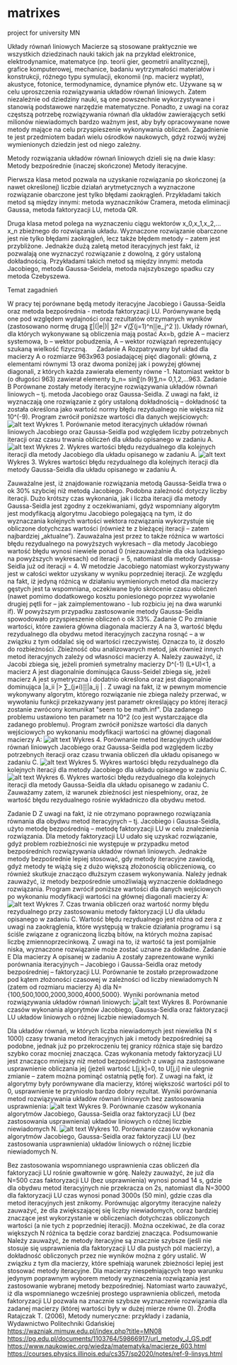 # matrixes
project for university MN


Układy równań liniowych
Macierze są stosowane praktycznie we wszystkich dziedzinach nauki takich jak na przykład elektronice, elektrodynamice, matematyce (np. teorii gier, geometrii analitycznej), grafice komputerowej, mechanice, badaniu wytrzymałości materiałów i konstrukcji, różnego typu symulacji, ekonomii (np. macierz wypłat), akustyce, fotonice, termodynamice, dynamice płynów etc. Używane są w celu uproszczenia rozwiązywania układów równań liniowych. Zatem niezależnie od dziedziny nauki, są one powszechnie wykorzystywane i stanowią podstawowe narzędzie matematyczne. Ponadto, z uwagi na coraz częstszą potrzebę rozwiązywania równań dla układów zawierających setki milionów niewiadomych bardzo ważnym jest, aby były opracowywane nowe metody mające na celu przyspieszenie wykonywania obliczeń. Zagadnienie te jest przedmiotem badań wielu ośrodków naukowych, gdyż rozwój wyżej wymienionych dziedzin jest od niego zależny.

Metody rozwiązania układów równań liniowych dzieli się na dwie klasy:
	Metody bezpośrednie (inaczej skończone) 
	Metody iteracyjne.
	
Pierwsza klasa metod pozwala na uzyskanie rozwiązania po skończonej (a nawet określonej) liczbie działań arytmetycznych a wyznaczone rozwiązanie obarczone jest tylko błędami zaokrągleń. Przykładami takich metod są między innymi: metoda wyznaczników Cramera, metoda eliminacji Gaussa, metoda faktoryzacji LU, metoda QR.

Druga klasa metod polega na wyznaczeniu ciągu wektorów x_0,x_1,x_2,… x_n zbieżnego do rozwiązania układu. Wyznaczone rozwiązanie obarczone jest nie tylko błędami zaokrągleń, lecz także błędem metody – zatem jest przybliżone. Jednakże dużą zaletą metod iteracyjnych jest fakt, iż pozwalają one wyznaczyć rozwiązanie z dowolną, z góry ustaloną dokładnością. Przykładami takich metod są między innymi: metoda Jacobiego, metoda Gaussa-Seidela, metoda najszybszego spadku czy metoda Czebyszewa.

Temat zagadnień

W pracy tej porównane będą metody iteracyjne Jacobiego i Gaussa-Seidla oraz metoda bezpośrednia - metoda faktoryzacji LU.  Porównywane będą one pod względem wydajności oraz rezultatów otrzymanych wyników (zastosowano normę drugą 〖|(|e|)|  〗_2= √(∑_(j=1)^n▒e_j^2 )). Układy równań, dla których wykonywane są obliczenia mają postać 
Ax=b,
gdzie
A – macierz systemowa,
b – wektor pobudzenia,
A – wektor rozwiązań reprezentujący szukaną wielkość fizyczną.
 
Zadanie A
Rozpatrywany był układ dla macierzy A o rozmiarze 963x963 posiadającej pięć diagonali: główną, z elementami równymi 13 oraz dwoma poniżej jak i powyżej głównej diagonali, z których każda zawierała elementy równe -1. Natomiast wektor b (o długości 963) zawierał elementy 
b_n=  sin⁡〖(n∙9)〗,n= 0,1,2,…963.
Zadanie B
Porównane zostały metody iteracyjne rozwiązywania układów równań liniowych – tj. metoda Jacobiego oraz Gaussa-Seidla. Z uwagi na fakt, iż wyznaczają one rozwiązanie z góry ustaloną dokładnością – dokładność ta została określona jako wartość normy błędu rezydualnego nie większa niż 10^(-9).
Program zwrócił poniższe wartości dla danych wejściowych:
![alt text](https://github.com/[KrasodomskaAnna]/[matrixes]/blob/[main]/chart_1.png?raw=true)
Wykres 1. Porównanie metod iteracyjnych układów równań liniowych Jacobiego oraz Gaussa-Seidla pod względem liczby potrzebnych iteracji oraz czasu trwania obliczeń dla układu opisanego w zadaniu A.
![alt text](https://github.com/[KrasodomskaAnna]/[matrixes]/blob/[main]/J_res_err_b.png?raw=true)
Wykres 2. Wykres wartości błędu rezydualnego dla kolejnych iteracji dla metody Jacobiego dla układu opisanego w zadaniu A.
![alt text](https://github.com/[KrasodomskaAnna]/[matrixes]/blob/[main]/GS_res_err_b.png?raw=true)
Wykres 3. Wykres wartości błędu rezydualnego dla kolejnych iteracji dla metody Gaussa-Seidla dla układu opisanego w zadaniu A.

Zauważalne jest, iż znajdowanie rozwiązania metodą Gaussa-Seidla trwa o ok 30% szybciej niż metodą Jacobiego. Podobna zależność dotyczy liczby iteracji. Dużo krótszy czas wykonania, jak i liczba iteracji dla metody Gaussa-Seidla jest zgodny z oczekiwaniami, gdyż wspomniany algorytm jest modyfikacją algorytmu Jacobiego polegającą na tym, iż do wyznaczania kolejnych wartości wektora rozwiązania wykorzystuje się obliczone dotychczas wartości (również te z bieżącej iteracji – zatem najbardziej „aktualne”). Zauważalna jest przez to także różnica w wartości błędu rezydualnego na powyższych wykresach – dla metody Jacobiego wartość błędu wynosi niewiele ponad 0 (niezauważalnie dla oka ludzkiego na powyższych wykresach) od iteracji = 5, natomiast dla metody Gaussa-Seidla już od iteracji = 4. W metodzie Jacobiego natomiast wykorzystywany jest w całości wektor uzyskany w wyniku poprzedniej iteracji. Ze względu na fakt, iż jedyną różnicą w działaniu wymienionych metod dla macierzy gęstych jest ta wspomniana, oczekiwane było skrócenie czasu obliczeń (nawet pomimo dodatkowego kosztu poniesionego poprzez wywołanie drugiej pętli for – jak zaimplementowano - lub rozbiciu jej na dwa warunki if). W powyższym przypadku zastosowanie metody Gaussa-Seidla spowodowało przyspieszenie obliczeń o ok 33%.
Zadanie C
Po zmianie wartości, które zawiera główna diagonala macierzy A na 3, wartość błędu rezydualnego dla obydwu metod iteracyjnych zaczyna rosnąć – a w związku z tym oddalać się od wartości rzeczywistej. Oznacza to, iż doszło do rozbieżności. Zbieżność obu analizowanych metod, jak również innych metod iteracyjnych zależy od własności macierzy A. Należy zauważyć, iż
	Jacobi zbiega się, jeżeli promień symetralny macierzy D^(-1) (L+U)<1, a macierz A jest diagonalnie dominująca
	Gauss-Seidel zbiega się, jeżeli macierz A jest symetryczna i dodatnio określona oraz jest diagonalnie dominująca |a_ii |> ∑_(j≠i)▒|a_ij | .
Z uwagi na fakt, iż w pewnym momencie wykonywany algorytm, którego rozwiązanie nie zbiega należy przerwać, w wywołaniu funkcji przekazywany jest parametr określający po której iteracji zostanie zwrócony komunikat "seem to be math.inf". Dla zadanego problemu ustawiono ten parametr na 10^2 (co jest wystarczające dla zadanego problemu).
Program zwrócił poniższe wartości dla danych wejściowych po wykonaniu modyfikacji wartości na głównej diagonali macierzy A:
![alt text](https://github.com/[KrasodomskaAnna]/[matrixes]/blob/[main]/chart_2.png?raw=true)
Wykres 4. Porównanie metod iteracyjnych układów równań liniowych Jacobiego oraz Gaussa-Seidla pod względem liczby potrzebnych iteracji oraz czasu trwania obliczeń dla układu opisanego w zadaniu C.
![alt text](https://github.com/[KrasodomskaAnna]/[matrixes]/blob/[main]/J_res_err_c.png?raw=true)
Wykres 5. Wykres wartości błędu rezydualnego dla kolejnych iteracji dla metody Jacobiego dla układu opisanego w zadaniu C.
![alt text](https://github.com/[KrasodomskaAnna]/[matrixes]/blob/[main]/GS_res_err_c.png?raw=true)
Wykres 6. Wykres wartości błędu rezydualnego dla kolejnych iteracji dla metody Gaussa-Seidla dla układu opisanego w zadaniu C.
Zauważamy zatem, iż warunek zbieżności jest niespełniony, oraz, że wartość błędu rezydualnego rośnie wykładniczo dla obydwu metod.

Zadanie D
Z uwagi na fakt, iż nie otrzymano poprawnego rozwiązania równania dla obydwu metod iteracyjnych – tj. Jacobiego i Gaussa-Seidla, użyto metodę bezpośrednią – metodę faktoryzacji LU w celu znalezienia rozwiązania. Dla metody faktoryzacji LU udało się uzyskać rozwiązanie, gdyż problem rozbieżności nie występuje w przypadku metod bezpośrednich rozwiązywania układów równań liniowych. Jednakże metody bezpośrednie lepiej stosować, gdy metody iteracyjne zawiodą, gdyż metody te wiążą się z dużo większą złożonością obliczeniową, co również skutkuje znacząco dłuższym czasem wykonywania. Należy jednak zauważyć, iż metody bezpośrednie umożliwiają wyznaczenie dokładnego rozwiązania.
Program zwrócił poniższe wartości dla danych wejściowych po wykonaniu modyfikacji wartości na głównej diagonali macierzy A:
![alt text](https://github.com/[KrasodomskaAnna]/[matrixes]/blob/[main]/chart_3.png?raw=true)
Wykres 7. Czas trwania obliczeń oraz wartość normy błędu rezydualnego przy zastosowaniu metody faktoryzacji LU dla układu opisanego w zadaniu C.
Wartość błędu rezydualnego jest różna od zera z uwagi na zaokrąglenia, które występują w trakcie działania programu i są ściśle związane z ograniczoną liczbą bitów, na których można zapisać liczbę zmiennoprzecinkową. Z uwagi na to, iż wartość ta jest pomijalnie niska, wyznaczone rozwiązanie może zostać uznane za dokładne.
Zadanie E
Dla macierzy A opisanej w zadaniu A zostały zaprezentowane wyniki porównania iteracyjnych – Jacobiego i Gaussa-Seidla oraz metody bezpośredniej – faktoryzacji LU. Porównanie te zostało przeprowadzone pod kątem złożoności czasowej w zależności od liczby niewiadomych N (zatem od rozmiaru macierzy A) dla N= {100,500,1000,2000,3000,4000,5000}.
Wyniki porównania metod rozwiązywania układów równań liniowych:
![alt text](https://github.com/[KrasodomskaAnna]/[matrixes]/blob/[main]/zadanie_e.png?raw=true)
Wykres 8. Porównanie czasów wykonania algorytmów Jacobiego, Gaussa-Seidla oraz faktoryzacji LU układów liniowych o różnej liczbie niewiadomych N. 

Dla układów równań, w których liczba niewiadomych jest niewielka (N ≤ 1000) czasy trwania metod iteracyjnych jak i metody bezpośredniej są podobne, jednak już po przekroczeniu tej granicy różnica staje się bardzo szybko coraz mocniej znacząca. Czas wykonania metody faktoryzacji LU jest znacząco mniejszy niż metod bezpośrednich z uwagi na zastosowane usprawnienie obliczania jej (jeżeli wartość  L[j,k]=0, to U[j,i] nie ulegnie zmianie – zatem można pominąć ostatnią pętlę for). Z uwagi na fakt, iż algorytmy były porównywane dla macierzy, której większość wartości pól to 0, usprawnienie te przyniosło bardzo dobry rezultat. 
Wyniki porównania metod rozwiązywania układów równań liniowych bez zastosowania usprawnienia:
![alt text](https://github.com/[KrasodomskaAnna]/[matrixes]/blob/[main]/500_bez_usprawnien.png?raw=true)
Wykres 9. Porównanie czasów wykonania algorytmów Jacobiego, Gaussa-Seidla oraz faktoryzacji LU (bez zastosowania usprawnienia) układów liniowych o różnej liczbie niewiadomych N. 
![alt text](https://github.com/[KrasodomskaAnna]/[matrixes]/blob/[main]/3000_bez_usprawnien.png?raw=true)
Wykres 10. Porównanie czasów wykonania algorytmów Jacobiego, Gaussa-Seidla oraz faktoryzacji LU (bez zastosowania usprawnienia) układów liniowych o różnej liczbie niewiadomych N. 

Bez zastosowania wspomnianego usprawnienia czas obliczeń dla faktoryzacji LU rośnie gwałtownie w górę. Należy zauważyć, że już dla N=500 czas faktoryzacji LU (bez usprawnienia) wynosi ponad 14 s, gdzie dla obydwu metod iteracyjnych nie przekracza on 2s, natomiast dla N=3000 dla faktoryzacji LU czas wynosi ponad 3000s (50 min), gdzie czas dla metod iteracyjnych jest znikomy.
Porównując algorytmy iteracyjne należy zauważyć, że dla zwiększającej się liczby niewiadomych, coraz bardziej znaczące jest wykorzystanie w obliczeniach dotychczas obliczonych wartości (a nie tych z poprzedniej iteracji). Można oczekiwać, że dla coraz większych N różnica ta będzie coraz bardziej znacząca.
Podsumowanie
Należy zauważyć, że metody iteracyjne są znacznie szybsze (jeśli nie stosuje się usprawnienia dla faktoryzacji LU dla pustych pól macierzy), a dokładność obliczonych przez nie wyników można z góry ustalić. W związku z tym dla macierzy, które spełniają warunek zbieżności lepiej jest stosować metody iteracyjne. Dla macierzy niespełniających tego warunku jedynym poprawnym wyborem metody wyznaczenia rozwiązania jest zastosowanie wybranej metody bezpośredniej. Natomiast warto zauważyć, iż dla wspomnianego wcześniej prostego usprawnienia obliczeń, metoda faktoryzacji LU pozwala na znacznie szybsze wyznaczenie rozwiązania dla zadanej macierzy (której wartości były w dużej mierze równe 0).
Źródła
Ratajczak T. (2006), Metody numeryczne: przykłady i zadania, Wydawnictwo Politechniki Gdańskiej
https://wazniak.mimuw.edu.pl/index.php?title=MN08
https://pg.edu.pl/documents/1103764/59866917/url_metody_J_GS.pdf
https://www.naukowiec.org/wiedza/matematyka/macierze_603.html
https://courses.physics.illinois.edu/cs357/sp2020/notes/ref-9-linsys.html
